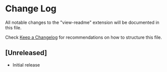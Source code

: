 # Change Log
All notable changes to the "view-readme" extension will be documented in this file.

Check [Keep a Changelog](http://keepachangelog.com/) for recommendations on how to structure this file.

## [Unreleased]
- Initial release